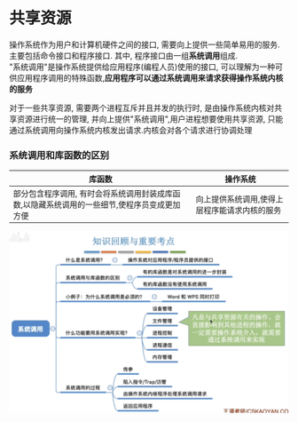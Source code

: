 # 共享资源
操作系统作为用户和计算机硬件之间的接口, 需要向上提供一些简单易用的服务. 主要包括命令接口和程序接口. 其中, 程序接口由一组**系统调用**组成.\
"系统调用"是操作系统提供给应用程序(编程人员)使用的接口, 可以理解为一种可供应用程序调用的特殊函数,**应用程序可以通过系统调用来请求获得操作系统内核的服务**

对于一些共享资源, 需要两个进程互斥并且并发的执行时, 是由操作系统内核对共享资源进行统一的管理, 并向上提供"系统调用",用户进程想要使用共享资源, 只能通过系统调用向操作系统内核发出请求.内核会对各个请求进行协调处理
### 系统调用和库函数的区别
|库函数|操作系统|
|---|---|
|部分包含程序调用, 有时会将系统调用封装成库函数,以隐藏系统调用的一些细节,使程序员变成更加方便|向上提供系统调用,使得上层程序能请求内核的服务

<img src="img/../../img/系统调用考点.png">